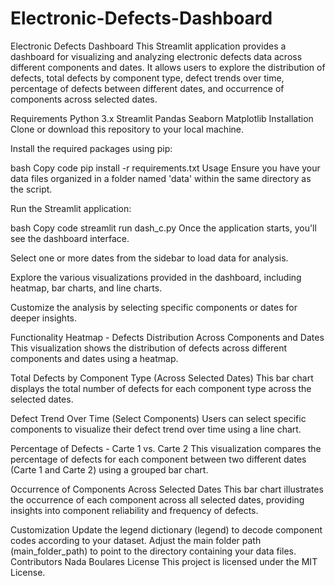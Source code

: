 # Electronic-Defects-Dashboard
Electronic Defects Dashboard
This Streamlit application provides a dashboard for visualizing and analyzing electronic defects data across different components and dates. It allows users to explore the distribution of defects, total defects by component type, defect trends over time, percentage of defects between different dates, and occurrence of components across selected dates.

Requirements
Python 3.x
Streamlit
Pandas
Seaborn
Matplotlib
Installation
Clone or download this repository to your local machine.

Install the required packages using pip:

bash
Copy code
pip install -r requirements.txt
Usage
Ensure you have your data files organized in a folder named 'data' within the same directory as the script.

Run the Streamlit application:

bash
Copy code
streamlit run dash_c.py
Once the application starts, you'll see the dashboard interface.

Select one or more dates from the sidebar to load data for analysis.

Explore the various visualizations provided in the dashboard, including heatmap, bar charts, and line charts.

Customize the analysis by selecting specific components or dates for deeper insights.

Functionality
Heatmap - Defects Distribution Across Components and Dates
This visualization shows the distribution of defects across different components and dates using a heatmap.

Total Defects by Component Type (Across Selected Dates)
This bar chart displays the total number of defects for each component type across the selected dates.

Defect Trend Over Time (Select Components)
Users can select specific components to visualize their defect trend over time using a line chart.

Percentage of Defects - Carte 1 vs. Carte 2
This visualization compares the percentage of defects for each component between two different dates (Carte 1 and Carte 2) using a grouped bar chart.

Occurrence of Components Across Selected Dates
This bar chart illustrates the occurrence of each component across all selected dates, providing insights into component reliability and frequency of defects.

Customization
Update the legend dictionary (legend) to decode component codes according to your dataset.
Adjust the main folder path (main_folder_path) to point to the directory containing your data files.
Contributors
Nada Boulares
License
This project is licensed under the MIT License.


